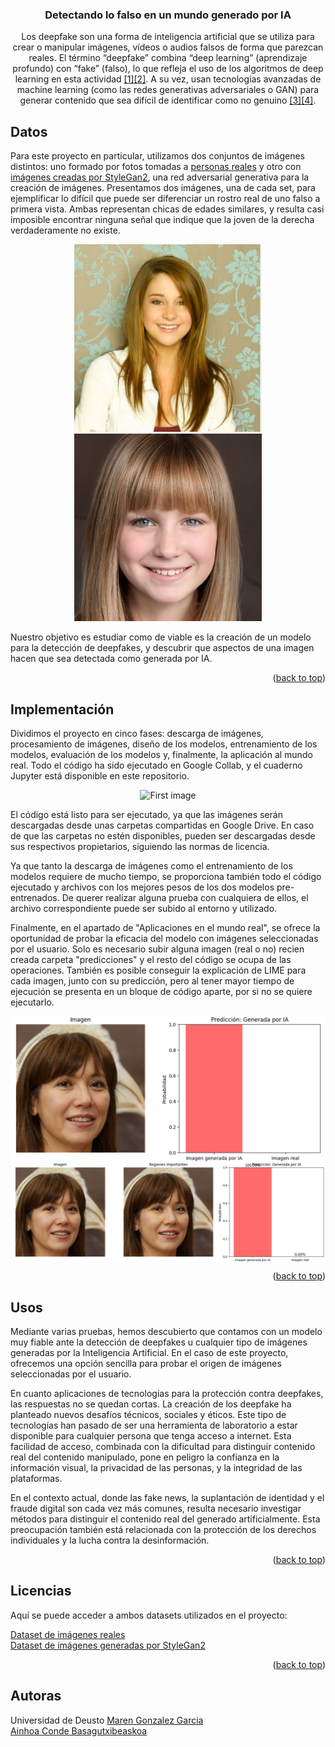 <a id="readme-top"></a>
<h3 align="center">Detectando lo falso en un mundo generado por IA</h3>

  <p align="center">
    Los deepfake son una forma de inteligencia artificial que se utiliza para crear o manipular imágenes, vídeos o audios falsos de forma que parezcan reales. El término “deepfake” combina “deep learning” (aprendizaje profundo) con “fake” (falso), lo que refleja el uso de los algoritmos de deep learning en esta actividad <a href="https://www.fortinet.com/lat/resources/cyberglossary/deepfake">[1]</a><a href="https://www.proofpoint.com/es/threat-reference/deepfake">[2]</a>. A su vez, usan tecnologías avanzadas de machine learning (como las redes generativas adversariales o GAN) para generar contenido que sea difícil de identificar como no genuino <a href="https://www.lisainstitute.com/blogs/blog/deepfakes-tipos-consejos-riesgos-amenazas">[3]</a><a href="https://www.ismsforum.es/ficheros/descargas/deepfake-final1742458135.pdf">[4]</a>.
  </p>
</div>



<!-- GETTING STARTED -->
## Datos

<p>Para este proyecto en particular, utilizamos dos conjuntos de imágenes distintos: uno formado por fotos tomadas a <a href="https://susanqq.github.io/UTKFace/">personas reales</a> y otro con <a href="https://github.com/sejas/ai-StyleGAN2-faces/tree/master">imágenes creadas por StyleGan2</a>, una red adversarial generativa para la creación de imágenes. Presentamos dos imágenes, una de cada set, para ejemplificar lo difícil que puede ser diferenciar un rostro real de uno falso a primera vista. Ambas representan chicas de edades similares, y resulta casi imposible encontrar ninguna señal que indique que la joven de la derecha verdaderamente no existe.</p>

<div align="center">  
  <img src="img/17_1_0_20170109213933756.jpg" alt="First image"
       style="width: 300px; height: 300px; object-fit: cover; object-position: center;">
  <img src="img/0b94f59c-8631-4526-a634-42d6b08ce1a9.jpg" alt="Second image"
       style="width: 300px; height: 300px; object-fit: cover; object-position: center;">
</div>

<p>Nuestro objetivo es estudiar como de viable es la creación de un modelo para la detección de deepfakes, y descubrir que aspectos de una imagen hacen que sea detectada como generada por IA.</p>
<p align="right">(<a href="#readme-top">back to top</a>)</p> 

## Implementación

<p>Dividimos el proyecto en cinco fases: descarga de imágenes, procesamiento de imágenes, diseño de los modelos, entrenamiento de los modelos, evaluación de los modelos y, finalmente, la aplicación al mundo real. Todo el código ha sido ejecutado en Google Collab, y el cuaderno Jupyter está disponible en este repositorio. </p>

<div align="center">
  <img src="img/Evaluación de modelos.png" alt="First image" >
</div>

<p>El código está listo para ser ejecutado, ya que las imágenes serán descargadas desde unas carpetas compartidas en Google Drive. En caso de que las carpetas no estén disponibles, pueden ser descargadas desde sus respectivos propietarios, siguiendo las normas de licencia.

Ya que tanto la descarga de imágenes como el entrenamiento de los modelos requiere de mucho tiempo, se proporciona también todo el código ejecutado y archivos con los mejores pesos de los dos modelos pre-entrenados. De querer realizar alguna prueba con cualquiera de ellos, el archivo correspondiente puede ser subido al entorno y utilizado.

Finalmente, en el apartado de "Aplicaciones en el mundo real", se ofrece la oportunidad de probar la eficacia del modelo con imágenes seleccionadas por el usuario. Solo es necesario subir alguna imagen (real o no) recien creada carpeta "predicciones" y el resto del código se ocupa de las operaciones. También es posible conseguir la explicación de LIME para cada imagen, junto con su predicción, pero al tener mayor tiempo de ejecución se presenta en un bloque de código aparte, por si no se quiere ejecutarlo.</p>
<img src="img/prediccion.png" alt="First image"  align="center">
<img src="img/LIME.png" alt="First image" align="center">

<p align="right">(<a href="#readme-top">back to top</a>)</p>



<!-- USAGE EXAMPLES -->
## Usos

<p>Mediante varias pruebas, hemos descubierto que contamos con un modelo muy fiable ante la detección de deepfakes u cualquier tipo de imágenes generadas por la Inteligencia Artificial. En el caso de este proyecto, ofrecemos una opción sencilla para probar el origen de imágenes seleccionadas por el usuario.

En cuanto aplicaciones de tecnologias para la protección contra deepfakes, las respuestas no se quedan cortas. La creación de los deepfake ha planteado nuevos desafíos técnicos, sociales y éticos. Este tipo de tecnologías han pasado de ser una herramienta de laboratorio a estar disponible para cualquier persona que tenga acceso a internet. Esta facilidad de acceso, combinada con la dificultad para distinguir contenido real del contenido manipulado, pone en peligro la confianza en la información visual, la privacidad de las personas, y la integridad de las plataformas.

En el contexto actual, donde las fake news, la suplantación de identidad y el fraude digital son cada vez más comunes, resulta necesario investigar métodos para distinguir el contenido real del generado artificialmente. Esta preocupación también está relacionada con la protección de los derechos individuales y la lucha contra la desinformación.
</p>

<p align="right">(<a href="#readme-top">back to top</a>)</p>





<!-- LICENSE -->
## Licencias
<p>Aquí se puede acceder a ambos datasets utilizados en el proyecto:</p>
<a href="https://susanqq.github.io/UTKFace/">Dataset de imágenes reales</a>
<br>
<a href="https://github.com/sejas/ai-StyleGAN2-faces/tree/master">Dataset de imágenes generadas por StyleGan2</a>
<p align="right">(<a href="#readme-top">back to top</a>)</p>


## Autoras
Universidad de Deusto
<a href="https://github.com/maren-gonzalez">Maren Gonzalez Garcia</a>
<br>
<a href="https://github.com/ainhoa-conde">Ainhoa Conde Basagutxibeaskoa</a>

